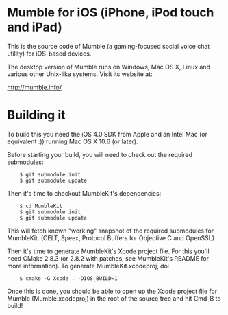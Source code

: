 Mumble for iOS (iPhone, iPod touch and iPad)
============================================

This is the source code of Mumble (a gaming-focused social
voice chat utility) for iOS-based devices.

The desktop version of Mumble runs on Windows, Mac OS X, Linux
and various other Unix-like systems. Visit its website at:

 <http://mumble.info/>

Building it
===========

To build this you need the iOS 4.0 SDK from Apple and an
Intel Mac (or equivalent :)) running Mac OS X 10.6 (or later).

Before starting your build, you will need to check out the
required submodules:

        $ git submodule init
        $ git submodule update

Then it's time to checkout MumbleKit's dependencies:

        $ cd MumbleKit
        $ git submodule init
        $ git submodule update

This will fetch known "working" snapshot of the required submodules
for MumbleKit. (CELT, Speex, Protocol Buffers for Objective C and
OpenSSL)

Then it's time to generate MumbleKit's Xcode project file. For this
you'll need CMake 2.8.3 (or 2.8.2 with patches, see MumbleKit's
README for more information). To generate MumbleKit.xcodeproj, do:

        $ cmake -G Xcode . -DIOS_BUILD=1

Once this is done, you should be able to open up the Xcode
project file for Mumble (Mumble.xcodeproj) in the root of
the source tree and hit Cmd-B to build!
